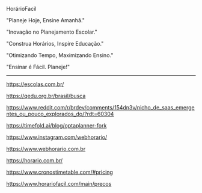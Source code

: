 HorárioFacil

"Planeje Hoje, Ensine Amanhã."

"Inovação no Planejamento Escolar."

"Construa Horários, Inspire Educação."

"Otimizando Tempo, Maximizando Ensino."

"Ensinar é Fácil. Planeje!"

-----

https://escolas.com.br/

https://qedu.org.br/brasil/busca

https://www.reddit.com/r/brdev/comments/154dn3v/nicho_de_saas_emergentes_ou_pouco_explorados_do/?rdt=60304

https://timefold.ai/blog/optaplanner-fork

https://www.instagram.com/webhorario/

https://www.webhorario.com.br

https://horario.com.br/

https://www.cronostimetable.com/#pricing

https://www.horariofacil.com/main/precos
